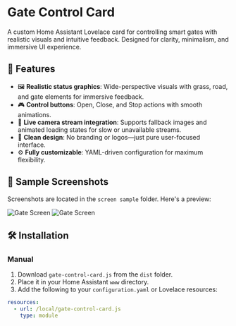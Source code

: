 # Gate Control Card

A custom Home Assistant Lovelace card for controlling smart gates with realistic visuals and intuitive feedback. Designed for clarity, minimalism, and immersive UI experience.

## 🌟 Features

- 🖼️ **Realistic status graphics**: Wide-perspective visuals with grass, road, and gate elements for immersive feedback.
- 🎮 **Control buttons**: Open, Close, and Stop actions with smooth animations.
- 📡 **Live camera stream integration**: Supports fallback images and animated loading states for slow or unavailable streams.
- 🧼 **Clean design**: No branding or logos—just pure user-focused interface.
- ⚙️ **Fully customizable**: YAML-driven configuration for maximum flexibility.

## 📸 Sample Screenshots

Screenshots are located in the `screen sample` folder. Here's a preview:

![Gate Screen](./screen%20sample/Screen_Recording_20251017_205923_Chrome.gif)
![Gate Screen](./screen%20sample/Screen_Recording_20251017_205921_Chrome.gif)


## 🛠️ Installation

### Manual

1. Download `gate-control-card.js` from the `dist` folder.
2. Place it in your Home Assistant `www` directory.
3. Add the following to your `configuration.yaml` or Lovelace resources:

```yaml
resources:
  - url: /local/gate-control-card.js
    type: module

